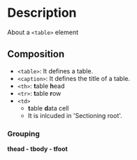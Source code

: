 # Description
About a `<table>` element

## Composition
- `<table>`: It defines a table.  
- `<caption>`: It defines the title of a table.  
- `<th>`: **t**able **h**ead
- `<tr>`: **t**able **r**ow
- `<td>`  
    - **t**able **d**ata cell  
    - It is inlcuded in 'Sectioning root'.

### Grouping
**thead - tbody - tfoot**